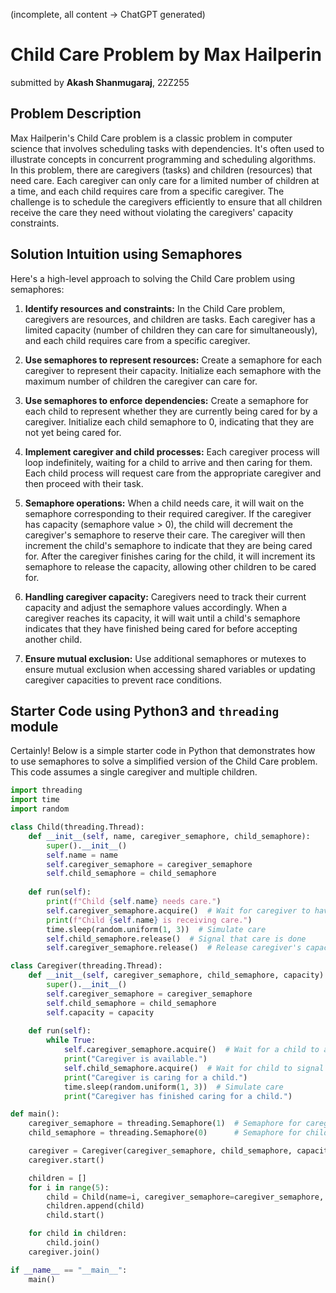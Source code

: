 (incomplete, all content -> ChatGPT generated)

# Child Care Problem by Max Hailperin
submitted by **Akash Shanmugaraj**, 22Z255

## Problem Description

Max Hailperin's Child Care problem is a classic problem in computer science that involves scheduling tasks with dependencies. It's often used to illustrate concepts in concurrent programming and scheduling algorithms. 
In this problem, there are caregivers (tasks) and children (resources) that need care. Each caregiver can only care for a limited number of children at a time, and each child requires care from a specific caregiver. 
The challenge is to schedule the caregivers efficiently to ensure that all children receive the care they need without violating the caregivers' capacity constraints.

## Solution Intuition using Semaphores

Here's a high-level approach to solving the Child Care problem using semaphores:

1. **Identify resources and constraints:** In the Child Care problem, caregivers are resources, and children are tasks. Each caregiver has a limited capacity (number of children they can care for simultaneously), and each child requires care from a specific caregiver.

2. **Use semaphores to represent resources:** Create a semaphore for each caregiver to represent their capacity. Initialize each semaphore with the maximum number of children the caregiver can care for.

3. **Use semaphores to enforce dependencies:** Create a semaphore for each child to represent whether they are currently being cared for by a caregiver. Initialize each child semaphore to 0, indicating that they are not yet being cared for.

4. **Implement caregiver and child processes:** Each caregiver process will loop indefinitely, waiting for a child to arrive and then caring for them. Each child process will request care from the appropriate caregiver and then proceed with their task.

5. **Semaphore operations:** When a child needs care, it will wait on the semaphore corresponding to their required caregiver. If the caregiver has capacity (semaphore value > 0), the child will decrement the caregiver's semaphore to reserve their care. The caregiver will then increment the child's semaphore to indicate that they are being cared for. After the caregiver finishes caring for the child, it will increment its semaphore to release the capacity, allowing other children to be cared for.

6. **Handling caregiver capacity:** Caregivers need to track their current capacity and adjust the semaphore values accordingly. When a caregiver reaches its capacity, it will wait until a child's semaphore indicates that they have finished being cared for before accepting another child.

7. **Ensure mutual exclusion:** Use additional semaphores or mutexes to ensure mutual exclusion when accessing shared variables or updating caregiver capacities to prevent race conditions.

## Starter Code using Python3 and `threading` module

Certainly! Below is a simple starter code in Python that demonstrates how to use semaphores to solve a simplified version of the Child Care problem. This code assumes a single caregiver and multiple children.

```python
import threading
import time
import random

class Child(threading.Thread):
    def __init__(self, name, caregiver_semaphore, child_semaphore):
        super().__init__()
        self.name = name
        self.caregiver_semaphore = caregiver_semaphore
        self.child_semaphore = child_semaphore
    
    def run(self):
        print(f"Child {self.name} needs care.")
        self.caregiver_semaphore.acquire()  # Wait for caregiver to have capacity
        print(f"Child {self.name} is receiving care.")
        time.sleep(random.uniform(1, 3))  # Simulate care
        self.child_semaphore.release()  # Signal that care is done
        self.caregiver_semaphore.release()  # Release caregiver's capacity

class Caregiver(threading.Thread):
    def __init__(self, caregiver_semaphore, child_semaphore, capacity):
        super().__init__()
        self.caregiver_semaphore = caregiver_semaphore
        self.child_semaphore = child_semaphore
        self.capacity = capacity
    
    def run(self):
        while True:
            self.caregiver_semaphore.acquire()  # Wait for a child to arrive
            print("Caregiver is available.")
            self.child_semaphore.acquire()  # Wait for child to signal care is done
            print("Caregiver is caring for a child.")
            time.sleep(random.uniform(1, 3))  # Simulate care
            print("Caregiver has finished caring for a child.")

def main():
    caregiver_semaphore = threading.Semaphore(1)  # Semaphore for caregiver capacity (1 for single caregiver)
    child_semaphore = threading.Semaphore(0)      # Semaphore for child signaling care is done

    caregiver = Caregiver(caregiver_semaphore, child_semaphore, capacity=1)
    caregiver.start()

    children = []
    for i in range(5):
        child = Child(name=i, caregiver_semaphore=caregiver_semaphore, child_semaphore=child_semaphore)
        children.append(child)
        child.start()

    for child in children:
        child.join()
    caregiver.join()

if __name__ == "__main__":
    main()
```
